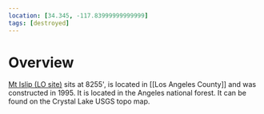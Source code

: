```yaml
---
location: [34.345, -117.83999999999999]
tags: [destroyed]
---
```


# Overview

[Mt Islip (LO site)](http://www.peakbagging.com/CALookoutPhotos/MtIslip.html) sits at 8255', is located in [[Los Angeles County]] and was constructed in 1995. It is located in the Angeles national forest. It can be found on the Crystal Lake USGS topo map.

